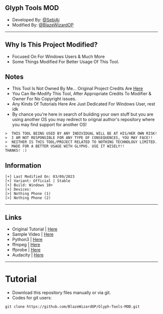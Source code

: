 ## Glyph Tools MOD
- Developed By: [@SebiAi](https://github.com/SebiAi)
- Modified By: [@BlazeWizardOP](https://github.com/BlazeWizardOP)

--------------------------------------------------------------------------------

## Why Is This Project Modified?
- Focused On For Windows Users & Much More
- Some Things Modified For Better Usage Of This Tool.

## Notes
- This Tool Is Not Owned By Me... Original Project Credits Are [Here](https://github.com/SebiAi/custom-nothing-glyph-tools)
- You Can Re-Modify This Tool, After Appropriate Credits To Modifier  & Owner For No Copyright issues.
- Any Kinds Of Tutorials Here Are Just Dedicated For Windows User, rest idk
- By chance you're here in search of building your own stuff but you are using another OS you may redirect to orignal author's repository where you may find support for another OS!

```
>  THIS TOOL BEING USED BY ANY INDIVIDUAL WILL BE AT HIS/HER OWN RISK!
>  I AM NOT RESPONSIBLE FOR ANY TYPE OF CONSEQUENCES, YOU MAY FACE!!
>  NEITHER IS THIS TOOL/PROJECT RELATED TO NOTHING TECHNOLOGY LIMITED.
>  MADE FOR A BETTER USAGE WITH GLYPHS. USE IT WISELY!!
THANKS! :)
```

## Information

```
[+] Last Modified On: 03/09/2023
[+] Variant: Official | Stable
[+] Build: Windows 10+
[+] Devices:
[>] Nothing Phone (1)
[>] Nothing Phone (2)
```

--------------------------------------------------------------------------------

## Links
- Original Tutorial | [Here](https://www.youtube.com/watch?v=YlJBqQxSgWA)
- Sample Video      | [Here](https://github.com/SebiAi/custom-nothing-glyph-tools/assets/41116921/1852f2a6-1cf9-4c0e-9835-792bf1b09a58)
- Python3           | [Here](https://www.python.org/downloads/)
- ffmpeg            | [Here](https://ffmpeg.org/download.html)
- ffprobe           | [Here](https://ffmpeg.org/download.html)
- Audacity          | [Here](https://www.audacityteam.org/)

--------------------------------------------------------------------------------

# Tutorial
- Download this repository files manually or via git.
- Codes for git users:
```
git clone https://github.com/BlazeWizardOP/Glyph-Tools-MOD.git
``` 
